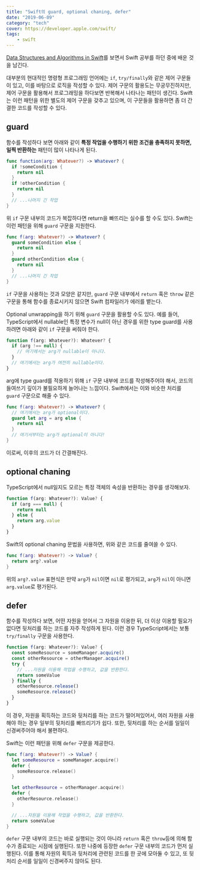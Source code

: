```yaml
---
title: "Swift의 guard, optional chaning, defer"
date: "2019-06-09"
category: "tech"
cover: https://developer.apple.com/swift/
tags:
    - swift
---
```


[Data Structures and Algorithms in Swift](https://store.raywenderlich.com/products/data-structures-and-algorithms-in-swift)를 보면서 Swift 공부를 하던 중에 배운 것을 남긴다.

대부분의 현대적인 명령형 프로그래밍 언어에는 `if`, `try/finally`와 같은 제어 구문들이 있고, 이를 바탕으로 로직을 작성할 수 있다. 제어 구문의 활용도는 무궁무진하지만, 제어 구문을 활용해서 프로그래밍을 하다보면 반복해서 나타나는 패턴이 생긴다. Swift는 이런 패턴을 위한 별도의 제어 구문을 갖추고 있으며, 이 구문들을 활용하면 좀 더 간결한 코드를 작성할 수 있다.

## guard

함수를 작성하다 보면 아래와 같이 **특정 작업을 수행하기 위한 조건을 충족하지 못하면, 일찍 반환하는** 패턴이 많이 나타나게 된다.

```swift
func function(arg: Whatever?) -> Whatever? {
  if !someCondition {
    return nil
  }
  if !otherCondition {
    return nil
  }
  // ...나머지 긴 작업
}
```

위 `if` 구문 내부의 코드가 복잡하다면 return을 빠뜨리는 실수를 할 수도 있다. Swift는 이런 패턴을 위해 `guard` 구문을 지원한다.

```swift
func f(arg: Whatever?) -> Whatever? {
  guard someCondition else {
    return nil
  }
  guard otherCondition else {
    return nil
  }
  // ...나머지 긴 작업
}
```

`if` 구문을 사용하는 것과 모양은 같지만, `guard` 구문 내부에서 `return` 혹은 `throw` 같은 구문을 통해 함수를 종료시키지 않으면 Swift 컴파일러가 에러를 뱉는다.

Optional unwrapping을 하기 위해 `guard` 구문을 활용할 수도 있다. 예를 들어, TypeScript에서 nullable인 특정 변수가 null이 아닌 경우를 위한 type guard를 사용하려면 아래와 같이 `if` 구문을 써줘야 한다.

```typescript
function f(arg: Whatever?): Whatever? {
  if (arg !== null) {
    // 여기에서는 arg가 nullable이 아니다.
  }
  // 여기에서는 arg가 여전히 nullable이다.
}
```

arg에 type guard를 적용하기 위해 `if` 구문 내부에 코드를 작성해주어야 해서, 코드의 들여쓰기 깊이가 불필요하게 늘어나는 느낌이다. Swift에서는 이와 비슷한 처리를 `guard` 구문으로 해줄 수 있다.

```swift
func f(arg: Whatever?) -> Whatever? {
  // 여기에서는 arg가 optional이다.
  guard let arg = arg else {
    return nil
  }
  // 여기서부터는 arg가 optional이 아니다!
}
```

이로써, 이후의 코드가 더 간결해진다.

## optional chaning

TypeScript에서 null일지도 모르는 특정 객체의 속성을 반환하는 경우를 생각해보자.

```javascript
function f(arg: Whatever?): Value? {
  if (arg === null) {
    return null
  } else {
    return arg.value
  }
}
```

Swift의 optional chaning 문법을 사용하면, 위와 같은 코드를 줄여쓸 수 있다.

```swift
func f(arg: Whatever?) -> Value? {
  return arg?.value
}
```

위의 `arg?.value` 표현식은 만약 `arg`가 `nil`이면 `nil`로 평가되고, `arg`가 `nil`이 아니면 `arg.value`로 평가된다.

## defer

함수를 작성하다 보면, 어떤 자원을 얻어서 그 자원을 이용한 뒤, 더 이상 이용할 필요가 없다면 뒷처리를 하는 코드를 자주 작성하게 된다. 이런 경우 TypeScript에서는 보통 `try/finally` 구문을 사용한다.

```typescript
function f(arg: Whatever?): Value? {
  const someResource = someManager.acquire()
  const otherResource = otherManager.acquire()
  try {
    // ...자원을 이용해 작업을 수행하고, 값을 반환한다.
    return someValue
  } finally {
    otherResource.release()
    someResource.release()
  }
}
```

이 경우, 자원을 획득하는 코드와 뒷처리를 하는 코드가 떨어져있어서, 여러 자원을 사용해야 하는 경우 일부의 뒷처리를 빠뜨리기가 쉽다. 또한, 뒷처리를 하는 순서를 일일이 신경써주어야 해서 불편하다.

Swift는 이런 패턴을 위해 `defer` 구문을 제공한다.

```swift
func f(arg: Whatever?) -> Value? {
  let someResource = someManager.acquire()
  defer {
    someResource.release()
  }

  let otherResource = otherManager.acquire()
  defer {
    otherResource.release()
  }

  // ...자원을 이용해 작업을 수행하고, 값을 반환한다.
  return someValue
}
```

`defer` 구문 내부의 코드는 바로 실행되는 것이 아니라 `return` 혹은 `throw`등에 의해 함수가 종료되는 시점에 실행된다. 또한 나중에 등장한 `defer` 구문 내부의 코드가 먼저 실행된다. 이를 통해 자원의 획득과 뒷처리에 관련된 코드를 한 곳에 모아둘 수 있고, 또 뒷처리 순서를 일일이 신경써주지 않아도 된다.